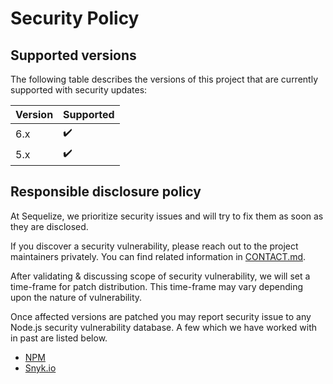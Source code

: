 # Security Policy

## Supported versions

The following table describes the versions of this project that are currently supported with security updates:

| Version | Supported          |
| ------- | ------------------ |
| 6.x   | :heavy_check_mark:   |
| 5.x   | :heavy_check_mark:   |

## Responsible disclosure policy

At Sequelize, we prioritize security issues and will try to fix them as soon as they are disclosed.

If you discover a security vulnerability, please reach out to the project maintainers privately. You can find related information in [CONTACT.md](./CONTACT.md).

After validating & discussing scope of security vulnerability, we will set a time-frame for patch distribution. This time-frame may vary depending upon the nature of vulnerability.

Once affected versions are patched you may report security issue to any Node.js security vulnerability database. A few which we have worked with in past are listed below.

- [NPM](https://www.npmjs.com/advisories/report)
- [Snyk.io](https://snyk.io/vulnerability-disclosure)
